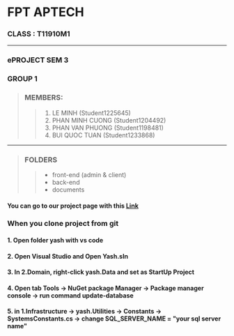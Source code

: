 # FPT APTECH
### CLASS : T11910M1
---
### ePROJECT SEM 3
### GROUP 1
> ### MEMBERS: 
>> 1. LE MINH (Student1225645)  
>> 2. PHAN MINH CUONG (Student1204492)
>> 3. PHAN VAN PHUONG (Student1198481) 
>> 4. BUI QUOC TUAN (Student1233868)

---

> ### FOLDERS
>> - front-end (admin & client)
>> - back-end
>> - documents

#### You can go to our project page with this [Link](https://github.com/thisisminh172/EPROJECT-SEM3-GROUP1.git)

### When you clone project from git
#### 1. Open folder **yash** with vs code
#### 2. Open Visual Studio and Open Yash.sln
#### 3. In **2.Domain**, right-click yash.Data and **set as StartUp Project**
#### 4. Open tab **Tools** -> NuGet package Manager -> Package manager console -> run command **update-database**
#### 5. in 1.Infrastructure -> yash.Utilities -> Constants -> SystemsConstants.cs -> change SQL_SERVER_NAME = "your sql server name"
